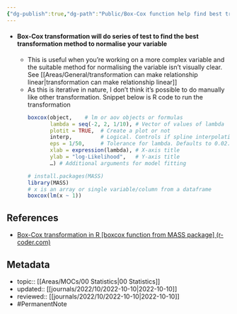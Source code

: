 ```yaml
---
{"dg-publish":true,"dg-path":"Public/Box-Cox function help find best transformation to normalise variable.md","permalink":"/public/box-cox-function-help-find-best-transformation-to-normalise-variable/","title":"Box-Cox function help find best transformation to normalise variable","tags":["PermanentNote"]}
---
```



- #### Box-Cox transformation will do series of test to find the best transformation method to normalise your variable
	- This is useful when you’re working on a more complex variable and the suitable method for normalising the variable isn’t visually clear. See [[Areas/General/transformation can make relationship linear\|transformation can make relationship linear]]
	- As this is iterative in nature, I don’t think it’s possible to do manually like other transformation. Snippet below is R code to run the transformation
		```r
		boxcox(object,    # lm or aov objects or formulas
		       lambda = seq(-2, 2, 1/10), # Vector of values of lambda
		       plotit = TRUE,  # Create a plot or not
		       interp,         # Logical. Controls if spline interpolation is used
		       eps = 1/50,     # Tolerance for lambda. Defaults to 0.02.
		       xlab = expression(lambda), # X-axis title
		       ylab = "log-Likelihood",   # Y-axis title
		       …) # Additional arguments for model fitting
		
		# install.packages(MASS)
		library(MASS)
		# x is an array or single variable/column from a dataframe
		boxcox(lm(x ~ 1))
		```

## References
- [Box-Cox transformation in R [boxcox function from MASS package] (r-coder.com)](https://r-coder.com/box-cox-transformation-r/)

## Metadata
- topic:: [[Areas/MOCs/00 Statistics\|00 Statistics]]
- updated:: [[journals/2022/10/2022-10-10\|2022-10-10]]
- reviewed:: [[journals/2022/10/2022-10-10\|2022-10-10]]
- #PermanentNote 
